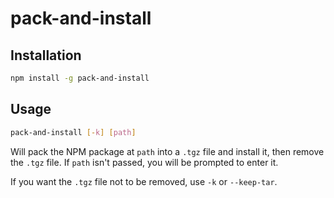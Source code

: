# pack-and-install

## Installation

```bash
npm install -g pack-and-install
```

## Usage

```bash
pack-and-install [-k] [path]
```

Will pack the NPM package at `path` into a `.tgz` file and install it, then remove the `.tgz` file. If `path` isn't passed, you will be prompted to enter it.

If you want the `.tgz` file not to be removed, use `-k` or `--keep-tar`.

